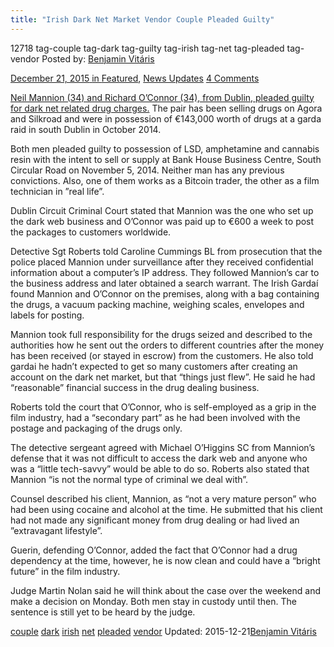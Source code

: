 ```yaml
---
title: "Irish Dark Net Market Vendor Couple Pleaded Guilty"
---
```


12718  tag-couple tag-dark tag-guilty tag-irish tag-net tag-pleaded tag-vendor
Posted by: <a href="https://www.deepdotweb.com/author/benjaminvi/" title="">Benjamin Vitáris 

<span>December 21, 2015</span>
<span>in <a href="https://www.deepdotweb.com/category/deepdot-news/" rel="category tag">Featured</a>, <a href="https://www.deepdotweb.com/category/news-updates/" rel="category tag">News Updates</a></span>
<span><a href="https://www.deepdotweb.com/2015/12/21/irish-dark-net-market-vendor-couple-pleaded-guilty/#comments">4 Comments</a></span>


<p><a href="http://www.irishtimes.com/news/crime-and-law/courts/circuit-court/dublin-pair-plead-guilty-to-selling-drugs-on-dark-net-1.2471344">Neil Mannion (34) and Richard O’Connor (34), from Dublin, pleaded guilty for dark net related drug charges.</a> The pair has been selling drugs on Agora and Silkroad and were in possession of €143,000 worth of drugs at a garda raid in south Dublin in October 2014.</p>
<p>Both men pleaded guilty to possession of LSD, amphetamine and cannabis resin with the intent to sell or supply at Bank House Business Centre, South Circular Road on November 5, 2014. Neither man has any previous convictions. Also, one of them works as a Bitcoin trader, the other as a film technician in ”real life”.</p>
<p>Dublin Circuit Criminal Court stated that Mannion was the one who set up the dark web business and O’Connor was paid up to €600 a week to post the packages to customers worldwide.</p>
<p>Detective Sgt Roberts told Caroline Cummings BL from prosecution that the police placed Mannion under surveillance after they received confidential information about a computer’s IP address. They followed Mannion’s car to the business address and later obtained a search warrant. The Irish Gardaí found Mannion and O’Connor on the premises, along with a bag containing the drugs, a vacuum packing machine, weighing scales, envelopes and labels for posting.</p>
<p>Mannion took full responsibility for the drugs seized and described to the authorities how he sent out the orders to different countries after the money has been received (or stayed in escrow) from the customers. He also told gardai he hadn’t expected to get so many customers after creating an account on the dark net market, but that “things just flew”. He said he had “reasonable” financial success in the drug dealing business.</p>
<p>Roberts told the court that O’Connor, who is self-employed as a grip in the film industry, had a “secondary part” as he had been involved with the postage and packaging of the drugs only.</p>
<p>The detective sergeant agreed with Michael O’Higgins SC from Mannion’s defense that it was not difficult to access the dark web and anyone who was a “little tech-savvy” would be able to do so. Roberts also stated that Mannion “is not the normal type of criminal we deal with”.</p>
<p>Counsel described his client, Mannion, as “not a very mature person” who had been using cocaine and alcohol at the time. He submitted that his client had not made any significant money from drug dealing or had lived an ”extravagant lifestyle”.</p>
<p>Guerin, defending O’Connor, added the fact that O’Connor had a drug dependency at the time, however, he is now clean and could have a “bright future” in the film industry.</p>
<p>Judge Martin Nolan said he will think about the case over the weekend and make a decision on Monday. Both men stay in custody until then. The sentence is still yet to be heard by the judge.</p>
</div>
<a href="https://www.deepdotweb.com/tag/couple/" rel="tag">couple</a> <a href="https://www.deepdotweb.com/tag/dark/" rel="tag">dark</a>  <a href="https://www.deepdotweb.com/tag/irish/" rel="tag">irish</a> <a href="https://www.deepdotweb.com/tag/net/" rel="tag">net</a> <a href="https://www.deepdotweb.com/tag/pleaded/" rel="tag">pleaded</a> <a href="https://www.deepdotweb.com/tag/vendor/" rel="tag">vendor</a></span> 
Updated: 2015-12-21<a href="https://www.deepdotweb.com/author/benjaminvi/" title="Posts by Benjamin Vitáris" rel="author">Benjamin Vitáris</a></strong></div>

